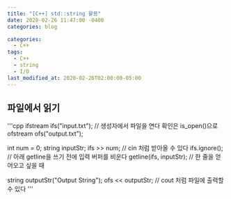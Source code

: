```yaml
---
title: "[C++] std::string 활용"
date: 2020-02-26 11:47:00 -0400
categories: blog

categories:
  - C++
tags:
  - C++
  - string
  - I/O
last_modified_at: 2020-02-26T02:00:00-05:00
---
```


## 파일에서 읽기
'''cpp
ifstream ifs("input.txt"); // 생성자에서 파일을 연다 확인은 is_open()으로
ofstream ofs("output.txt");

int num = 0;
string inputStr;
ifs >> num; // cin 처럼 받아올 수 있다
ifs.ignore(); // 아래 getline을 쓰기 전에 입력 버퍼를 비운다
getline(ifs, inputStr); // 한 줄을 얻어오고 싶을 때

string outputStr("Output String");
ofs << outputStr; // cout 처럼 파일에 출력할 수 있다
'''
